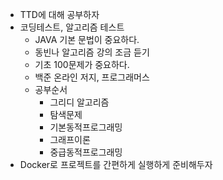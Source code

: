 
- TTD에 대해 공부하자
- 코딩테스트, 알고리즘 테스트
  - JAVA 기본 문법이 중요하다.
  - 동빈나 알고리즘 강의 조금 듣기 
  - 기초 100문제가 중요하다.
  - 백준 온라인 저지, 프로그래머스
  - 공부순서 
    - 그리디 알고리즘
    - 탐색문제
    - 기본동적프로그래밍
    - 그래프이론
    - 중급동적프로그래밍
- Docker로 프로젝트를 간편하게 실행하게 준비해두자